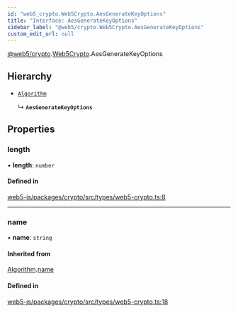 ```yaml
---
id: "web5_crypto.Web5Crypto.AesGenerateKeyOptions"
title: "Interface: AesGenerateKeyOptions"
sidebar_label: "@web5/crypto.Web5Crypto.AesGenerateKeyOptions"
custom_edit_url: null
---
```


[@web5/crypto](../modules/web5_crypto.md).[Web5Crypto](../namespaces/web5_crypto.Web5Crypto.md).AesGenerateKeyOptions

## Hierarchy

- [`Algorithm`](web5_crypto.Web5Crypto.Algorithm.md)

  ↳ **`AesGenerateKeyOptions`**

## Properties

### length

• **length**: `number`

#### Defined in

[web5-js/packages/crypto/src/types/web5-crypto.ts:8](https://github.com/TBD54566975/web5-js/blob/ff920f5/packages/crypto/src/types/web5-crypto.ts#L8)

___

### name

• **name**: `string`

#### Inherited from

[Algorithm](web5_crypto.Web5Crypto.Algorithm.md).[name](web5_crypto.Web5Crypto.Algorithm.md#name)

#### Defined in

[web5-js/packages/crypto/src/types/web5-crypto.ts:18](https://github.com/TBD54566975/web5-js/blob/ff920f5/packages/crypto/src/types/web5-crypto.ts#L18)
